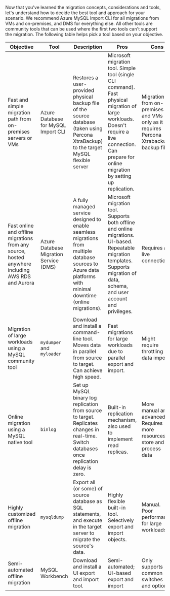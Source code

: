 Now that you've learned the migration concepts, considerations and tools, let's understand how to decide the best tool and approach for your scenario. We recommend Azure MySQL Import CLI for all migrations from VMs and on-premises, and DMS for everything else. All other tools are community tools that can be used where the first two tools can't support the migration.
The following table helps pick a tool based on your objective.

| Objective | Tool | Description | Pros | Cons |
| --- | --- | --- | --- | --- |
| Fast and simple migration path from on-premises servers or VMs | Azure Database for MySQL Import CLI | Restores a user-provided physical backup file of the source database (taken using Percona XtraBackup) to the target MySQL flexible server | Microsoft migration tool. Simple tool (single CLI command). Fast physical migration of large workloads. Doesn't require a live connection. Can prepare for online migration by setting up replication. | Migration from on-premises and VMs only as it requires Percona Xtrabackup backup file. |
| Fast online and offline migrations from any source, hosted anywhere including AWS RDS and Aurora | Azure Database Migration Service (DMS) | A fully managed service designed to enable seamless migrations from multiple database sources to Azure data platforms with minimal downtime (online migrations). | Microsoft migration tool. Supports both offline and online migrations. UI-based. Repeatable migration templates. Supports migration of data, schema, and user account and privileges. | Requires a live connection. |
| Migration of large workloads using a MySQL community tool | `mydumper` and `myloader` | Download and install a command-line tool. Moves data in parallel from source to target. Can achieve high speed. | Fast migrations for large workloads due to parallel export and import. | Might require throttling data import. |
| Online migration using a MySQL native tool | `binlog` | Set up MySQL binary log replication from source to target. Replicates changes in real-time. Switch databases once replication delay is zero. | Built-in replication mechanism, also used to implement read replicas. | More manual and advanced. Requires more resources to store and process data |
| Highly customized offline migration | `mysqldump` | Export all (or some) of source database as SQL statements, and execute in the target server to migrate the source's data. | Highly flexible built-in tool. Selectively export and import objects. | Manual. Poor performance for large workloads. |
| Semi-automated offline migration | MySQL Workbench | Download and install a UI export and import tool. | Semi-automated; UI-based export and import | Only supports common switches and options |
